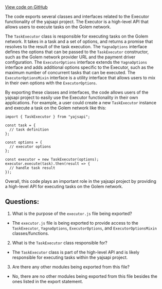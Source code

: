 [View code on GitHub](https://github.com/golemfactory/yajsapi/executor/index.ts)

The code exports several classes and interfaces related to the Executor functionality of the yajsapi project. The Executor is a high-level API that allows users to execute tasks on the Golem network. 

The `TaskExecutor` class is responsible for executing tasks on the Golem network. It takes in a task and a set of options, and returns a promise that resolves to the result of the task execution. The `YagnaOptions` interface defines the options that can be passed to the `TaskExecutor` constructor, such as the Golem network provider URL and the payment driver configuration. The `ExecutorOptions` interface extends the `YagnaOptions` interface and adds additional options specific to the Executor, such as the maximum number of concurrent tasks that can be executed. The `ExecutorOptionsMixin` interface is a utility interface that allows users to mix in their own options with the `ExecutorOptions`.

By exporting these classes and interfaces, the code allows users of the yajsapi project to easily use the Executor functionality in their own applications. For example, a user could create a new `TaskExecutor` instance and execute a task on the Golem network like this:

```
import { TaskExecutor } from "yajsapi";

const task = {
  // task definition
};

const options = {
  // executor options
};

const executor = new TaskExecutor(options);
executor.execute(task).then(result => {
  // handle task result
});
```

Overall, this code plays an important role in the yajsapi project by providing a high-level API for executing tasks on the Golem network.
## Questions: 
 1. What is the purpose of the `executor.js` file being exported?
- The `executor.js` file is being exported to provide access to the `TaskExecutor`, `YagnaOptions`, `ExecutorOptions`, and `ExecutorOptionsMixin` classes/functions.

2. What is the `TaskExecutor` class responsible for?
- The `TaskExecutor` class is part of the high-level API and is likely responsible for executing tasks within the yajsapi project.

3. Are there any other modules being exported from this file?
- No, there are no other modules being exported from this file besides the ones listed in the export statement.
